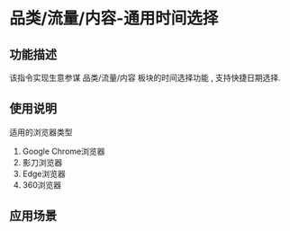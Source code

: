 # 品类/流量/内容-通用时间选择
## 功能描述
该指令实现生意参谋 品类/流量/内容 板块的时间选择功能 , 支持快捷日期选择.
## 使用说明
适用的浏览器类型
1. Google Chrome浏览器
2. 影刀浏览器
3. Edge浏览器
4. 360浏览器
## 应用场景
